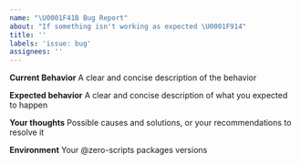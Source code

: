 ```yaml
---
name: "\U0001F41B Bug Report"
about: "If something isn't working as expected \U0001F914"
title: ''
labels: 'issue: bug'
assignees: ''
---
```


**Current Behavior**
A clear and concise description of the behavior

**Expected behavior**
A clear and concise description of what you expected to happen

**Your thoughts**
Possible causes and solutions, or your recommendations to resolve it

**Environment**
Your @zero-scripts packages versions

